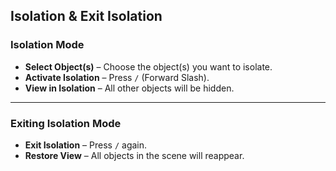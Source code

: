 ## Isolation & Exit Isolation  

### Isolation Mode  

- **Select Object(s)** – Choose the object(s) you want to isolate.  
- **Activate Isolation** – Press `/` (Forward Slash).  
- **View in Isolation** – All other objects will be hidden.  

---

### Exiting Isolation Mode  

- **Exit Isolation** – Press `/` again.  
- **Restore View** – All objects in the scene will reappear.  